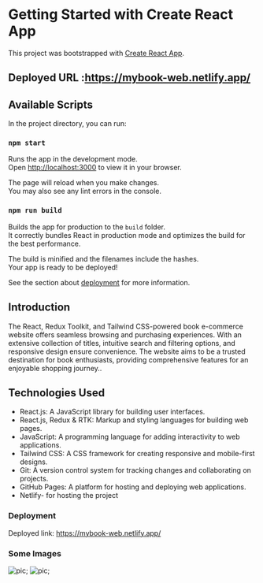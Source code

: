 # Getting Started with Create React App

This project was bootstrapped with [Create React App](https://github.com/facebook/create-react-app).
## Deployed URL :https://mybook-web.netlify.app/

## Available Scripts

In the project directory, you can run:


### `npm start`

Runs the app in the development mode.\
Open [http://localhost:3000](http://localhost:3000) to view it in your browser.

The page will reload when you make changes.\
You may also see any lint errors in the console.


### `npm run build`

Builds the app for production to the `build` folder.\
It correctly bundles React in production mode and optimizes the build for the best performance.

The build is minified and the filenames include the hashes.\
Your app is ready to be deployed!

See the section about [deployment](https://facebook.github.io/create-react-app/docs/deployment) for more information.


## Introduction
The React, Redux Toolkit, and Tailwind CSS-powered book e-commerce website offers seamless browsing and purchasing experiences. With an extensive collection of titles, intuitive search and filtering options, and responsive design ensure convenience. The website aims to be a trusted destination for book enthusiasts, providing comprehensive features for an enjoyable shopping journey..


## Technologies Used
- React.js: A JavaScript library for building user interfaces.
- React.js, Redux & RTK: Markup and styling languages for building web pages.
- JavaScript: A programming language for adding interactivity to web applications.
- Tailwind CSS: A CSS framework for creating responsive and mobile-first designs.
- Git: A version control system for tracking changes and collaborating on projects.
- GitHub Pages: A platform for hosting and deploying web applications.
- Netlify- for hosting the project



### Deployment
  Deployed link: https://mybook-web.netlify.app/
### Some Images
  ![pic]('./src/screenshot/img1');
  ![pic]('./src/screenshot/img2');

  

  
